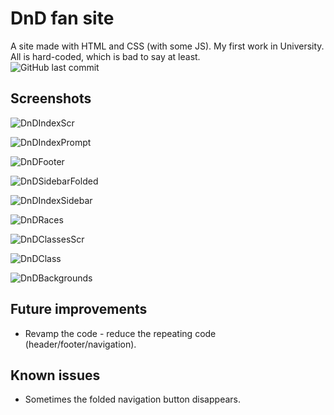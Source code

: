 # DnD fan site
A site made with HTML and CSS (with some JS).
My first work in University. All is hard-coded, which is bad to say at least.<br />
<img alt="GitHub last commit" src="https://img.shields.io/github/last-commit/Paradonized/D-D?style=plastic">


## Screenshots
![DnDIndexScr](https://user-images.githubusercontent.com/85744016/175387513-314c7910-e324-474c-8b12-9a87e2754511.png)

![DnDIndexPrompt](https://user-images.githubusercontent.com/85744016/175387559-13ec68ea-26e0-4cd9-93d5-454243800b18.png)

![DnDFooter](https://user-images.githubusercontent.com/85744016/175390724-024836ea-c6f8-48aa-ad3f-b89ddb37436e.png)

![DnDSidebarFolded](https://user-images.githubusercontent.com/85744016/175388660-5fffd2c8-1809-4032-bdd5-4b86321599f1.png)

![DnDIndexSidebar](https://user-images.githubusercontent.com/85744016/175387592-6fde50ac-e48c-4686-8999-b4c034fe7b14.png)

![DnDRaces](https://user-images.githubusercontent.com/85744016/175387613-6e77eb05-4461-4079-9c45-2272fce6fdfe.png)

![DnDClassesScr](https://user-images.githubusercontent.com/85744016/175387671-7691c428-3288-463a-be60-737d18b66523.png)

![DnDClass](https://user-images.githubusercontent.com/85744016/175387690-82086e92-0829-4ca9-8e3a-91e499aa5b47.png)

![DnDBackgrounds](https://user-images.githubusercontent.com/85744016/175388083-71d80c75-7768-4ab8-a8bd-46fc7317eed3.png)

## Future improvements
* Revamp the code - reduce the repeating code (header/footer/navigation).


## Known issues
* Sometimes the folded navigation button disappears.
